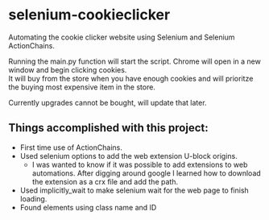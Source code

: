 # selenium-cookieclicker

Automating the cookie clicker website using Selenium and Selenium ActionChains.

Running the main.py function will start the script.
Chrome will open in a new window and begin clicking cookies.  
It will buy from the store when you have enough cookies and will
prioritze the buying most expensive item in the store.

Currently upgrades cannot be bought, will update that later.

## Things accomplished with this project:
* First time use of ActionChains.
* Used selenium options to add the web extension U-block origins.
  * I was wanted to know if it was possible to add extensions to web automations. 
  After digging around google I learned how to download the extension as a crx file and add the path.
* Used implicitly_wait to make selenium wait for the web page to finish loading.
* Found elements using class name and ID
